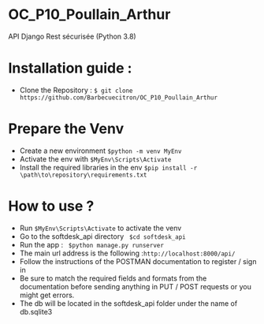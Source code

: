 # OC_P10_Poullain_Arthur

API Django Rest sécurisée (Python 3.8)

# Installation guide :
* Clone the Repository : ```$ git clone https://github.com/Barbecuecitron/OC_P10_Poullain_Arthur ```

# Prepare the Venv 
* Create a new environment ``` $python -m venv MyEnv ```
* Activate the env with ``` $MyEnv\Scripts\Activate ```
* Install the required libraries in the env ``` $pip install -r \path\to\repository\requirements.txt ```

# How to use ?
* Run ``` $MyEnv\Scripts\Activate ``` to activate the venv
* Go to the softdesk_api directory ``` $cd softdesk_api```
* Run the app : ``` $python manage.py runserver```
* The main url address is the following :``` http://localhost:8000/api/ ```
* Follow the instructions of the POSTMAN documentation to register / sign in
* Be sure to match the required fields and formats from the documentation before sending anything in PUT / POST requests or you might get errors.
* The db will be located in the softdesk_api folder under the name of db.sqlite3